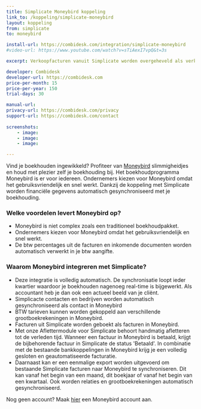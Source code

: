 ```yaml
---
title: Simplicate Moneybird koppeling
link_to: /koppeling/simplicate-moneybird
layout: koppeling
from: simplicate
to: moneybird

install-url: https://combidesk.com/integration/simplicate-moneybird
#video-url: https://www.youtube.com/watch?v=sTiAexI7vpQ&t=3s

excerpt: Verkoopfacturen vanuit Simplicate worden overgeheveld als verkoopfacturen in Moneybird 

developer: Combidesk  
developer-url: https://combidesk.com
price-per-month: 15
price-per-year: 150
trial-days: 30

manual-url: 
privacy-url: https://combidesk.com/privacy
support-url: https://combidesk.com/contact
      
screenshots:
    - image: 
    - image: 
    - image: 

---
```


Vind je boekhouden ingewikkeld? Profiteer van [Moneybird](https://www.moneybird.nl/?referrer=3eab6305d7) slimmigheidjes en houd met plezier zelf je boekhouding bij. Het boekhoudprogramma Moneybird is er voor iedereen. Ondernemers kiezen voor Moneybird omdat het gebruiksvriendelijk en snel werkt.
Dankzij de koppeling met Simplicate worden financiële gegevens automatisch gesynchroniseerd met je boekhouding.
​

### Welke voordelen levert Moneybird op?

* Moneybird is niet complex zoals een traditioneel boekhoudpakket.
* Ondernemers kiezen voor Moneybird omdat het gebruiksvriendelijk en snel werkt.
* De btw percentages uit de facturen en inkomende documenten worden automatisch verwerkt in je btw aangifte.
​

### Waarom Moneybird integreren met Simplicate?

* Deze integratie is volledig automatisch. De synchronisatie loopt ieder kwartier waardoor je boekhouden nagenoeg real-time is bijgewerkt. Als accountant heb je dan ook een actueel beeld van je cliënt.
* Simplicacte contacten en bedrijven worden automatisch gesynchroniseerd als contact in Moneybird
* BTW tarieven kunnen worden gekoppeld aan verschillende grootboekrekeningen in Moneybird.
* Facturen uit Simplicate worden geboekt als facturen in Moneybird.
* Met onze Aflettermodule voor Simplicate behoort handmatig afletteren tot de verleden tijd. Wanneer een factuur in Moneybird is betaald, krijgt de bijbehorende factuur in Simplicate de status 'Betaald'. In combinatie met de bestaande bankkoppelingen in Moneybird krijg je een volledig gesloten en geautomatiseerde facturatie.
* Daarnaast kan er een eenmalige export worden uitgevoerd om bestaande Simplicate facturen naar Moneybird te synchroniseren. Dit kan vanaf het begin van een maand, dit boekjaar of vanaf het begin van een kwartaal. Ook worden relaties en grootboekrekeningen automatisch gesynchroniseerd.


Nog geen account? Maak [hier](https://www.moneybird.nl/?referrer=3eab6305d7) een Moneybird account aan.
